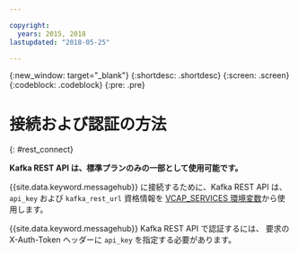 ```yaml
---

copyright:
  years: 2015, 2018
lastupdated: "2018-05-25"

---
```


{:new_window: target="_blank"}
{:shortdesc: .shortdesc}
{:screen: .screen}
{:codeblock: .codeblock}
{:pre: .pre}

# 接続および認証の方法
{: #rest_connect}

**Kafka REST API は、標準プランのみの一部として使用可能です。**
<br/>

{{site.data.keyword.messagehub}} に接続するために、Kafka REST API は、<code>api_key</code> および <code>kafka_rest_url</code> 資格情報を [VCAP_SERVICES 環境変数](/docs/services/EventStreams/eventstreams127.html)から使用します。

{{site.data.keyword.messagehub}} Kafka REST API で認証するには、
要求の X-Auth-Token ヘッダーに <code>api_key</code> を指定する必要があります。
